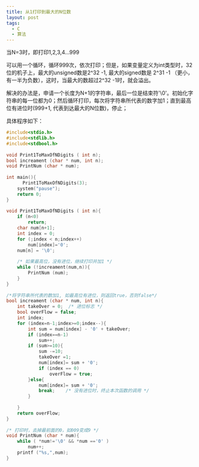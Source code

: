 ```yaml
---
title: 从1打印到最大的N位数
layout: post
tags:
  - C 
  - 算法
---
```


当N=3时，即打印1,2,3,4...999

可以用一个循环，循环999次，依次打印；但是，如果变量定义为int类型时，32位的机子上，最大的unsigned数是2^32 -1, 最大的signed数是 2^31 -1 （更小，有一半为负数），这时，当最大的数超过2^32 -1时，就会溢出。
 
解决的办法是，申请一个长度为N+1的字符串，最后一位是结束符'\0'。初始化字符串的每一位都为0；然后循环打印，每次将字符串所代表的数字加1；直到最高位有进位时(999+1, 代表到达最大的N位数)，停止；
 
具体程序如下：
```c
#include<stdio.h>
#include<stdlib.h>
#include<stdbool.h>
 
void Print1ToMaxOfNDigits ( int n);
bool increament (char * num, int n);
void PrintNum (char * num);
 
int main(){
      Print1ToMaxOfNDigits(3);
    system("pause");
    return 0;
}
 
void Print1ToMaxOfNDigits ( int n){
    if (n<0)
        return;
    char num[n+1];
    int index = 0;
    for (;index < n;index++)
        num[index]='0';
    num[n] = '\0';
     
    /* 如果最高位，没有进位，继续打印并加1 */
    while (!increament(num,n)){  
        PrintNum (num);
    }
}
 
/*将字符串所代表的数加1, 如最高位有进位，则返回true，否则false*/
bool increament (char * num, int n){
    int takeOver = 0;  /* 进位标志 */
    bool overFlow = false;
    int index;
    for (index=n-1;index>=0;index--){
        int sum = num[index] - '0' + takeOver;
        if (index==n-1)
            sum++;
        if (sum>=10){
            sum -=10;
            takeOver =1;
            num[index]= sum + '0';
            if (index == 0)
                overFlow = true;
        }else{
            num[index]= sum + '0';
            break;    /* 没有进位时，终止本次函数的调用 */
        }
 
    }
    return overFlow;
}
 
/* 打印时，去掉最前面的0，如009变成9 */
void PrintNum (char * num){
    while ( *num!='\0' && *num =='0' )
        num++;
    printf ("%s,",num);
}
```
